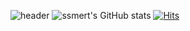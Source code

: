 ![header](https://capsule-render.vercel.app/api?type=waving&amp;color=gradient&customColorList=3,2,3,3,3,3&amp;height=300&amp;section=header&amp;text=@ssmert&amp;fontSize=90&amp;animation=fadeIn&amp;fontAlignY=38&amp;desc=Do%20Your%20Best%20For%20Me,%20Please&amp;descAlignY=60&amp;descAlign=80)
![ssmert's GitHub stats](https://github-readme-stats.vercel.app/api?username=ssmert&theme=midnight-purple&show_icons=true)
[![Hits](https://hits.seeyoufarm.com/api/count/incr/badge.svg?url=https%3A%2F%2Fgithub.com%2Fssmert%2Fhit-counter&count_bg=%2379C83D&title_bg=%23555555&icon=&icon_color=%23BE4141&title=hits&edge_flat=false)](https://hits.seeyoufarm.com)
